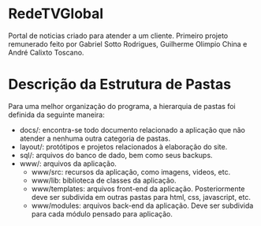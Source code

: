 # RedeTVGlobal
Portal de noticias criado para atender a um cliente. Primeiro projeto remunerado feito por Gabriel Sotto Rodrigues, Guilherme Olimpio China e André Calixto Toscano.

# Descrição da Estrutura de Pastas

Para uma melhor organização do programa, a hierarquia de pastas foi definida da seguinte maneira:
  * docs/: encontra-se todo documento relacionado a aplicação que não atender a nenhuma outra categoria de pastas.
  * layout/: protótipos e projetos relacionados à elaboração do site.
  * sql/: arquivos do banco de dado, bem como seus backups.
  * www/: arquivos da aplicação.
    * www/src: recursos da aplicação, como imagens, videos, etc.
    * www/lib: biblioteca de classes da aplicação.
    * www/templates: arquivos front-end da aplicação. Posteriormente deve ser subdivida em outras pastas para html, css, javascript, etc.
    * www/modules: arquivos back-end da aplicação. Deve ser subdivida para cada módulo pensado para aplicação.
